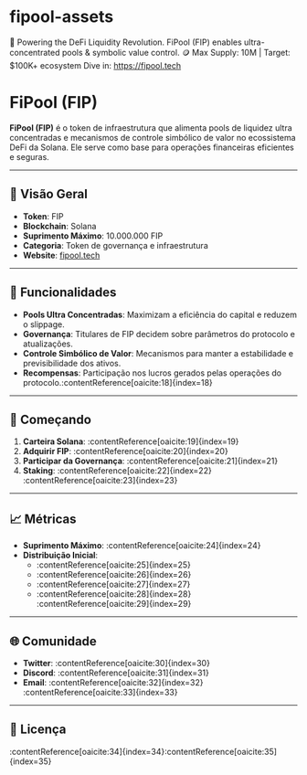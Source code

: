# fipool-assets

🚀 Powering the DeFi Liquidity Revolution.
FiPool (FIP) enables ultra-concentrated pools & symbolic value control.
🪙 Max Supply: 10M | Target: $100K+ ecosystem
Dive in: https://fipool.tech

# FiPool (FIP)

**FiPool (FIP)** é o token de infraestrutura que alimenta pools de liquidez ultra concentradas e mecanismos de controle simbólico de valor no ecossistema DeFi da Solana. Ele serve como base para operações financeiras eficientes e seguras.

---

## 🔹 Visão Geral

- **Token**: FIP
- **Blockchain**: Solana
- **Suprimento Máximo**: 10.000.000 FIP
- **Categoria**: Token de governança e infraestrutura
- **Website**: [fipool.tech](https://fipool.tech)

---

## 🧩 Funcionalidades

- **Pools Ultra Concentradas**: Maximizam a eficiência do capital e reduzem o slippage.
- **Governança**: Titulares de FIP decidem sobre parâmetros do protocolo e atualizações.
- **Controle Simbólico de Valor**: Mecanismos para manter a estabilidade e previsibilidade dos ativos.
- **Recompensas**: Participação nos lucros gerados pelas operações do protocolo.&#8203;:contentReference[oaicite:18]{index=18}

---

## 🚀 Começando

1. **Carteira Solana**: :contentReference[oaicite:19]{index=19}
2. **Adquirir FIP**: :contentReference[oaicite:20]{index=20}
3. **Participar da Governança**: :contentReference[oaicite:21]{index=21}
4. **Staking**: :contentReference[oaicite:22]{index=22}&#8203;:contentReference[oaicite:23]{index=23}

---

## 📈 Métricas

- **Suprimento Máximo**: :contentReference[oaicite:24]{index=24}
- **Distribuição Inicial**:
  - :contentReference[oaicite:25]{index=25}
  - :contentReference[oaicite:26]{index=26}
  - :contentReference[oaicite:27]{index=27}
  - :contentReference[oaicite:28]{index=28}&#8203;:contentReference[oaicite:29]{index=29}

---

## 🌐 Comunidade

- **Twitter**: :contentReference[oaicite:30]{index=30}
- **Discord**: :contentReference[oaicite:31]{index=31}
- **Email**: :contentReference[oaicite:32]{index=32}&#8203;:contentReference[oaicite:33]{index=33}

---

## 📜 Licença

:contentReference[oaicite:34]{index=34}&#8203;:contentReference[oaicite:35]{index=35}
